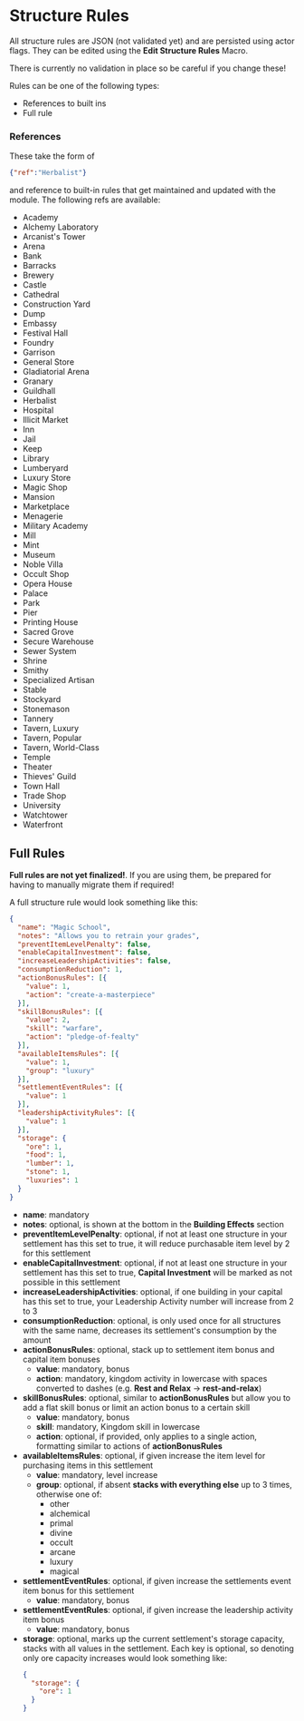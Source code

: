 # Structure Rules

All structure rules are JSON (not validated yet) and are persisted using actor flags. They can be edited using the **Edit Structure Rules** Macro. 

There is currently no validation in place so be careful if you change these!

Rules can be one of the following types:

* References to built ins
* Full rule

### References

These take the form of 

```json
{"ref":"Herbalist"}
```

and reference to built-in rules that get maintained and updated with the module. The following refs are available:

* Academy
* Alchemy Laboratory
* Arcanist's Tower
* Arena
* Bank
* Barracks
* Brewery
* Castle
* Cathedral
* Construction Yard
* Dump
* Embassy
* Festival Hall
* Foundry
* Garrison
* General Store
* Gladiatorial Arena
* Granary
* Guildhall
* Herbalist
* Hospital
* Illicit Market
* Inn
* Jail
* Keep
* Library
* Lumberyard
* Luxury Store
* Magic Shop
* Mansion
* Marketplace
* Menagerie
* Military Academy
* Mill
* Mint
* Museum
* Noble Villa
* Occult Shop
* Opera House
* Palace
* Park
* Pier
* Printing House
* Sacred Grove
* Secure Warehouse
* Sewer System
* Shrine
* Smithy
* Specialized Artisan
* Stable
* Stockyard
* Stonemason
* Tannery
* Tavern, Luxury
* Tavern, Popular
* Tavern, World-Class
* Temple
* Theater
* Thieves' Guild
* Town Hall
* Trade Shop
* University
* Watchtower
* Waterfront

## Full Rules

**Full rules are not yet finalized!**. If you are using them, be prepared for having to manually migrate them if required!

A full structure rule would look something like this: 

```json
{
  "name": "Magic School", 
  "notes": "Allows you to retrain your grades",
  "preventItemLevelPenalty": false,
  "enableCapitalInvestment": false,
  "increaseLeadershipActivities": false,
  "consumptionReduction": 1,
  "actionBonusRules": [{
    "value": 1,
    "action": "create-a-masterpiece"
  }],
  "skillBonusRules": [{
    "value": 2,
    "skill": "warfare",
    "action": "pledge-of-fealty"
  }],
  "availableItemsRules": [{
    "value": 1,
    "group": "luxury"
  }],
  "settlementEventRules": [{
    "value": 1
  }],
  "leadershipActivityRules": [{
    "value": 1
  }],
  "storage": {
    "ore": 1,
    "food": 1,
    "lumber": 1,
    "stone": 1,
    "luxuries": 1
  }
}
```

* **name**: mandatory
* **notes**: optional, is shown at the bottom in the **Building Effects** section
* **preventItemLevelPenalty**: optional, if not at least one structure in your settlement has this set to true, it will reduce purchasable item level by 2 for this settlement
* **enableCapitalInvestment**: optional, if not at least one structure in your settlement has this set to true, **Capital Investment** will be marked as not possible in this settlement
* **increaseLeadershipActivities**: optional, if one building in your capital has this set to true, your Leadership Activity number will increase from 2 to 3
* **consumptionReduction**: optional, is only used once for all structures with the same name, decreases its settlement's consumption by the amount
* **actionBonusRules**: optional, stack up to settlement item bonus and capital item bonuses
  * **value**: mandatory, bonus
  * **action**: mandatory, kingdom activity in lowercase with spaces converted to dashes (e.g. **Rest and Relax** -> **rest-and-relax**)
* **skillBonusRules**: optional, similar to **actionBonusRules** but allow you to add a flat skill bonus or limit an action bonus to a certain skill
  * **value**: mandatory, bonus
  * **skill**: mandatory, Kingdom skill in lowercase
  * **action**: optional, if provided, only applies to a single action, formatting similar to actions of **actionBonusRules**
* **availableItemsRules**: optional, if given increase the item level for purchasing items in this settlement
  * **value**: mandatory, level increase
  * **group**: optional, if absent **stacks with everything else** up to 3 times, otherwise one of:
    * other
    * alchemical
    * primal
    * divine
    * occult
    * arcane
    * luxury
    * magical
* **settlementEventRules**: optional, if given increase the settlements event item bonus for this settlement
  * **value**: mandatory, bonus
* **settlementEventRules**: optional, if given increase the leadership activity item bonus
  * **value**: mandatory, bonus
* **storage**: optional, marks up the current settlement's storage capacity, stacks with all values in the settlement. Each key is optional, so denoting only ore capacity increases would look something like:
  ```json
  {
    "storage": {
      "ore": 1
    }
  }
  ```
